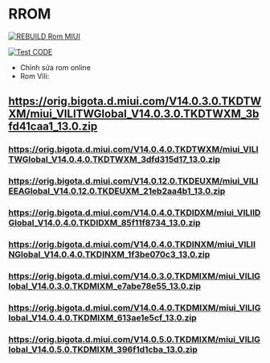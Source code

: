 # RROM
[![REBUILD Rom MIUI](https://github.com/chamchamfy/RROM/actions/workflows/main.yml/badge.svg)](https://github.com/chamchamfy/RROM/actions/workflows/main.yml)

[![Test CODE](https://github.com/chamchamfy/RROM/actions/workflows/Test.yml/badge.svg)](https://github.com/chamchamfy/RROM/actions/workflows/Test.yml)

+ Chỉnh sửa rom online
+ Rom Vili: 
## https://orig.bigota.d.miui.com/V14.0.3.0.TKDTWXM/miui_VILITWGlobal_V14.0.3.0.TKDTWXM_3bfd41caa1_13.0.zip
### https://orig.bigota.d.miui.com/V14.0.4.0.TKDTWXM/miui_VILITWGlobal_V14.0.4.0.TKDTWXM_3dfd315d17_13.0.zip
### https://orig.bigota.d.miui.com/V14.0.12.0.TKDEUXM/miui_VILIEEAGlobal_V14.0.12.0.TKDEUXM_21eb2aa4b1_13.0.zip
### https://orig.bigota.d.miui.com/V14.0.4.0.TKDIDXM/miui_VILIIDGlobal_V14.0.4.0.TKDIDXM_85f11f8734_13.0.zip
### https://orig.bigota.d.miui.com/V14.0.4.0.TKDINXM/miui_VILIINGlobal_V14.0.4.0.TKDINXM_1f3be070c3_13.0.zip
### https://orig.bigota.d.miui.com/V14.0.3.0.TKDMIXM/miui_VILIGlobal_V14.0.3.0.TKDMIXM_e7abe78e55_13.0.zip
### https://orig.bigota.d.miui.com/V14.0.4.0.TKDMIXM/miui_VILIGlobal_V14.0.4.0.TKDMIXM_613ae1e5cf_13.0.zip
### https://orig.bigota.d.miui.com/V14.0.5.0.TKDMIXM/miui_VILIGlobal_V14.0.5.0.TKDMIXM_396f1d1cba_13.0.zip